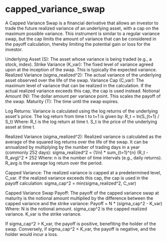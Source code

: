 # capped_variance_swap

A Capped Variance Swap is a financial derivative that allows an investor to trade the future realized variance of an underlying asset, with a cap on the maximum possible variance. This instrument is similar to a regular variance swap, but the cap limits the amount of variance that can be considered in the payoff calculation, thereby limiting the potential gain or loss for the investor.


Underlying Asset (S): The asset whose variance is being traded (e.g., a stock, index).
Strike Variance (K_var): The fixed level of variance agreed upon at the inception of the swap. This is typically the expected variance.
Realized Variance (sigma_realized^2): The actual variance of the underlying asset observed over the life of the swap.
Variance Cap (C_var): The maximum level of variance that can be realized in the calculation. If the actual realized variance exceeds this cap, the cap is used instead.
Notional Amount (N): The dollar amount per variance point. This scales the payoff of the swap.
Maturity (T): The time until the swap expires.


Log Returns: Variance is calculated using the log returns of the underlying asset's price. The log return from time t to t+1 is given by:
R_t = ln(S_{t+1} / S_t)
Where:
R_t is the log return at time t.
S_t is the price of the underlying asset at time t.

Realized Variance (sigma_realized^2): Realized variance is calculated as the average of the squared log returns over the life of the swap. It can be annualized by multiplying by the number of trading days in a year (commonly 252 days):
sigma_realized^2 = (1/n) * sum_{t=1}^{n} (R_t - R_avg)^2 * 252
Where:
n is the number of time intervals (e.g., daily returns).
R_avg is the average log return over the period.

Capped Variance: The realized variance is capped at a predetermined level, C_var. If the realized variance exceeds this cap, the cap is used in the payoff calculation:
sigma_cap^2 = min(sigma_realized^2, C_var)

Capped Variance Swap Payoff: The payoff of the capped variance swap at maturity is the notional amount multiplied by the difference between the capped variance and the strike variance:
Payoff = N * (sigma_cap^2 - K_var)
Where:
N is the notional amount.
sigma_cap^2 is the capped realized variance.
K_var is the strike variance.

If sigma_cap^2 > K_var, the payoff is positive, benefiting the holder of the swap. Conversely, if sigma_cap^2 < K_var, the payoff is negative, and the holder would incur a loss.
